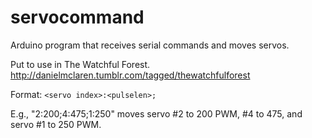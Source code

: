 servocommand
============

Arduino program that receives serial commands and moves servos.

Put to use in The Watchful Forest.
http://danielmclaren.tumblr.com/tagged/thewatchfulforest

Format: `<servo index>:<pulselen>;`

E.g., "2:200;4:475;1:250" moves servo #2 to 200 PWM, #4 to 475, and servo #1 to 250 PWM.
